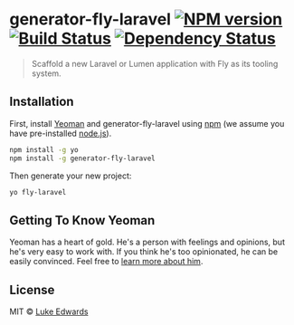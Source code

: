 # generator-fly-laravel [![NPM version][npm-image]][npm-url] [![Build Status][travis-image]][travis-url] [![Dependency Status][daviddm-image]][daviddm-url]
> Scaffold a new Laravel or Lumen application with Fly as its tooling system.

## Installation

First, install [Yeoman](http://yeoman.io) and generator-fly-laravel using [npm](https://www.npmjs.com/) (we assume you have pre-installed [node.js](https://nodejs.org/)).

```bash
npm install -g yo
npm install -g generator-fly-laravel
```

Then generate your new project:

```bash
yo fly-laravel
```

## Getting To Know Yeoman

Yeoman has a heart of gold. He&#39;s a person with feelings and opinions, but he&#39;s very easy to work with. If you think he&#39;s too opinionated, he can be easily convinced. Feel free to [learn more about him](http://yeoman.io/).

## License

MIT © [Luke Edwards](https://lukeed.com)


[npm-image]: https://badge.fury.io/js/generator-fly-laravel.svg
[npm-url]: https://npmjs.org/package/generator-fly-laravel
[travis-image]: https://travis-ci.org/lukeed/generator-fly-laravel.svg?branch=master
[travis-url]: https://travis-ci.org/lukeed/generator-fly-laravel
[daviddm-image]: https://david-dm.org/lukeed/generator-fly-laravel.svg?theme=shields.io
[daviddm-url]: https://david-dm.org/lukeed/generator-fly-laravel
